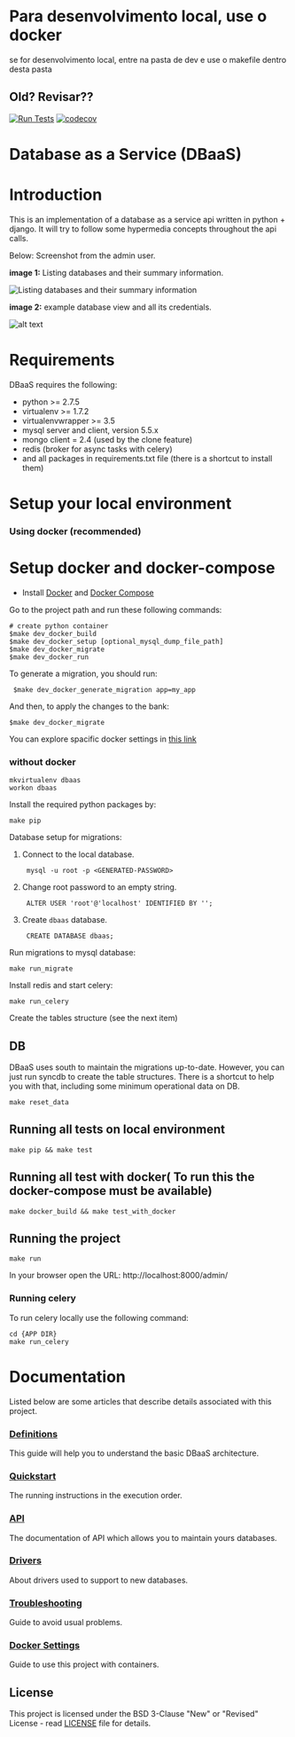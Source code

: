 
# Para desenvolvimento local, use o docker

se for desenvolvimento local, entre na pasta de dev e use o makefile dentro desta pasta


## Old? Revisar??




[![Run Tests](https://github.com/globocom/database-as-a-service/actions/workflows/main.yml/badge.svg)](https://github.com/globocom/database-as-a-service/actions/workflows/main.yml) [![codecov](https://codecov.io/gh/globocom/database-as-a-service/branch/master/graph/badge.svg?token=gS1uG9vME4)](https://codecov.io/gh/globocom/database-as-a-service)

Database as a Service (DBaaS)
===================================

Introduction
============

This is an implementation of a database as a service api written in python + django. It will try to follow some hypermedia concepts throughout the api calls.

Below: Screenshot from the admin user.

**image 1:** Listing databases and their summary information.

![Listing databases and their summary information](doc/img/manage_dbs.png "Listing databases and their summary information")

**image 2:** example database view and all its credentials.

![alt text](doc/img/manage_one_db.png "exampledb database view and all its credentials")


Requirements
============

DBaaS requires the following:

* python >= 2.7.5
* virtualenv >= 1.7.2
* virtualenvwrapper >= 3.5
* mysql server and client, version 5.5.x
* mongo client = 2.4 (used by the clone feature)
* redis (broker for async tasks with celery)
* and all packages in requirements.txt file (there is a shortcut to install them)




Setup your local environment
============================

### Using docker (recommended)
Setup docker and docker-compose
=========================================

* Install [Docker](https://docs.docker.com/engine/installation/) and [Docker Compose](https://docs.docker.com/compose/install/)

Go to the project path and run these following commands:

```
# create python container
$make dev_docker_build
$make dev_docker_setup [optional_mysql_dump_file_path]
$make dev_docker_migrate 
$make dev_docker_run
```

To generate a migration, you should run:

```
 $make dev_docker_generate_migration app=my_app
```
And then, to apply the changes to the bank:
```
$make dev_docker_migrate 
```

You can explore spacific docker settings in [this link](./doc/dockerconfs.md)

### without docker

    mkvirtualenv dbaas
    workon dbaas


Install the required python packages by:

    make pip
    
Database setup for migrations:

1. Connect to the local database.
    
        mysql -u root -p <GENERATED-PASSWORD>
2. Change root password to an empty string.     
    
        ALTER USER 'root'@'localhost' IDENTIFIED BY '';

3. Create ```dbaas``` database.
    
        CREATE DATABASE dbaas;
    
Run migrations to mysql database:

    make run_migrate

Install redis and start celery:

    make run_celery

Create the tables structure (see the next item)

## DB

DBaaS uses south to maintain the migrations up-to-date. However, you can
just run syncdb to create the table structures. There is a shortcut to help you with that, including
some minimum operational data on DB.

    make reset_data

## Running all tests on local environment

    make pip && make test


## Running all test with docker( To run this the docker-compose must be available)

    make docker_build && make test_with_docker

## Running the project

    make run

In your browser open the URL: http://localhost:8000/admin/

### Running celery

To run celery locally use the following command:

    cd {APP DIR}
    make run_celery

Documentation
=============

Listed below are some articles that describe details associated with this project.

### [Definitions](./doc/definitions.md)
This guide will help you to understand the basic DBaaS architecture.

### [Quickstart](./doc/quickstart.md)
The running instructions in the execution order.

### [API](./doc/API.md)
The documentation of API which allows you to maintain yours databases.

### [Drivers](./doc/drivers.md)
About drivers used to support to new databases.

### [Troubleshooting](./doc/troubleshooting.md)
Guide to avoid usual problems.

### [Docker Settings](./doc/dockerconfs.md)
Guide to use this project with containers.

## License

This project is licensed under the BSD 3-Clause "New" or "Revised" License - read [LICENSE](LICENSE) file for details.
